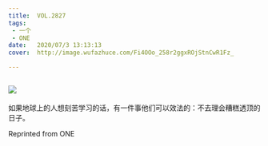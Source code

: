 ```yaml
---
title:	VOL.2827
tags:
 - 一个
 - ONE
date:	2020/07/3 13:13:13
cover:	http://image.wufazhuce.com/Fi4OOo_258r2ggxROjStnCwR1Fz_

---
```

![](http://image.wufazhuce.com/Fi4OOo_258r2ggxROjStnCwR1Fz_)
---

如果地球上的人想刻苦学习的话，有一件事他们可以效法的：不去理会糟糕透顶的日子。
 
Reprinted from ONE
